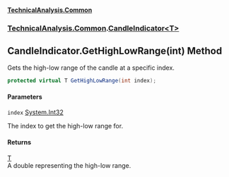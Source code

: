 #### [TechnicalAnalysis.Common](TechnicalAnalysis.Common.md 'TechnicalAnalysis.Common')
### [TechnicalAnalysis.Common](TechnicalAnalysis.Common.md#TechnicalAnalysis.Common 'TechnicalAnalysis.Common').[CandleIndicator&lt;T&gt;](CandleIndicator_T_.md 'TechnicalAnalysis.Common.CandleIndicator<T>')

## CandleIndicator<T>.GetHighLowRange(int) Method

Gets the high-low range of the candle at a specific index.

```csharp
protected virtual T GetHighLowRange(int index);
```
#### Parameters

<a name='TechnicalAnalysis.Common.CandleIndicator_T_.GetHighLowRange(int).index'></a>

`index` [System.Int32](https://docs.microsoft.com/en-us/dotnet/api/System.Int32 'System.Int32')

The index to get the high-low range for.

#### Returns
[T](CandleIndicator_T_.md#TechnicalAnalysis.Common.CandleIndicator_T_.T 'TechnicalAnalysis.Common.CandleIndicator<T>.T')  
A double representing the high-low range.